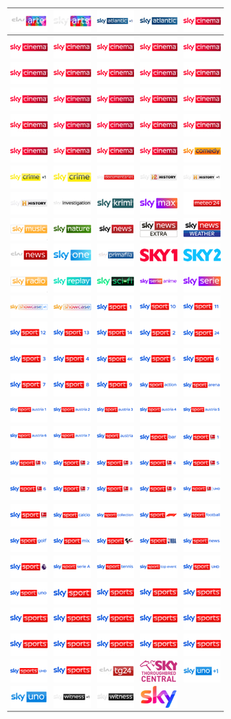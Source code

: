| ![](https://raw.githubusercontent.com/RevGear/logo/master/International/Sky/Sky-Arte.png) | ![](https://raw.githubusercontent.com/RevGear/logo/master/International/Sky/Sky-Arts.png) | ![](https://raw.githubusercontent.com/RevGear/logo/master/International/Sky/Sky-Atlantic-Plus1.png) | ![](https://raw.githubusercontent.com/RevGear/logo/master/International/Sky/Sky-Atlantic.png) | ![](https://raw.githubusercontent.com/RevGear/logo/master/International/Sky/Sky-Cinema-Action.png) | 
|:---:|:---:|:---:|:---:|:---:| 
| ![](https://raw.githubusercontent.com/RevGear/logo/master/International/Sky/Sky-Cinema-Animation.png) | ![](https://raw.githubusercontent.com/RevGear/logo/master/International/Sky/Sky-Cinema-Best-Of.png) | ![](https://raw.githubusercontent.com/RevGear/logo/master/International/Sky/Sky-Cinema-Classics.png) | ![](https://raw.githubusercontent.com/RevGear/logo/master/International/Sky/Sky-Cinema-Collection.png) | ![](https://raw.githubusercontent.com/RevGear/logo/master/International/Sky/Sky-Cinema-Comedy.png) | 
| ![](https://raw.githubusercontent.com/RevGear/logo/master/International/Sky/Sky-Cinema-Drama.png) | ![](https://raw.githubusercontent.com/RevGear/logo/master/International/Sky/Sky-Cinema-Due-Plus-24.png) | ![](https://raw.githubusercontent.com/RevGear/logo/master/International/Sky/Sky-Cinema-Due.png) | ![](https://raw.githubusercontent.com/RevGear/logo/master/International/Sky/Sky-Cinema-Family.png) | ![](https://raw.githubusercontent.com/RevGear/logo/master/International/Sky/Sky-Cinema-Fun.png) | 
| ![](https://raw.githubusercontent.com/RevGear/logo/master/International/Sky/Sky-Cinema-Greats.png) | ![](https://raw.githubusercontent.com/RevGear/logo/master/International/Sky/Sky-Cinema-Hits.png) | ![](https://raw.githubusercontent.com/RevGear/logo/master/International/Sky/Sky-Cinema-Premiere.png) | ![](https://raw.githubusercontent.com/RevGear/logo/master/International/Sky/Sky-Cinema-Premieren-Plus-24.png) | ![](https://raw.githubusercontent.com/RevGear/logo/master/International/Sky/Sky-Cinema-Premieren.png) | 
| ![](https://raw.githubusercontent.com/RevGear/logo/master/International/Sky/Sky-Cinema-Romance.png) | ![](https://raw.githubusercontent.com/RevGear/logo/master/International/Sky/Sky-Cinema-Sci-Fi-Horror.png) | ![](https://raw.githubusercontent.com/RevGear/logo/master/International/Sky/Sky-Cinema-Select.png) | ![](https://raw.githubusercontent.com/RevGear/logo/master/International/Sky/Sky-Cinema-Special.png) | ![](https://raw.githubusercontent.com/RevGear/logo/master/International/Sky/Sky-Cinema-Suspense.png) | 
| ![](https://raw.githubusercontent.com/RevGear/logo/master/International/Sky/Sky-Cinema-Thriller.png) | ![](https://raw.githubusercontent.com/RevGear/logo/master/International/Sky/Sky-Cinema-Uno-Plus-24.png) | ![](https://raw.githubusercontent.com/RevGear/logo/master/International/Sky/Sky-Cinema-Uno.png) | ![](https://raw.githubusercontent.com/RevGear/logo/master/International/Sky/Sky-Cinema.png) | ![](https://raw.githubusercontent.com/RevGear/logo/master/International/Sky/Sky-Comedy.png) | 
| ![](https://raw.githubusercontent.com/RevGear/logo/master/International/Sky/Sky-Crime-Plus1.png) | ![](https://raw.githubusercontent.com/RevGear/logo/master/International/Sky/Sky-Crime.png) | ![](https://raw.githubusercontent.com/RevGear/logo/master/International/Sky/Sky-Documentaries.png) | ![](https://raw.githubusercontent.com/RevGear/logo/master/International/Sky/Sky-History-2.png) | ![](https://raw.githubusercontent.com/RevGear/logo/master/International/Sky/Sky-History-Plus1.png) | 
| ![](https://raw.githubusercontent.com/RevGear/logo/master/International/Sky/Sky-History.png) | ![](https://raw.githubusercontent.com/RevGear/logo/master/International/Sky/Sky-Investigation.png) | ![](https://raw.githubusercontent.com/RevGear/logo/master/International/Sky/Sky-Krimi.png) | ![](https://raw.githubusercontent.com/RevGear/logo/master/International/Sky/Sky-Max.png) | ![](https://raw.githubusercontent.com/RevGear/logo/master/International/Sky/Sky-Meteo24.png) | 
| ![](https://raw.githubusercontent.com/RevGear/logo/master/International/Sky/Sky-Music.png) | ![](https://raw.githubusercontent.com/RevGear/logo/master/International/Sky/Sky-Nature.png) | ![](https://raw.githubusercontent.com/RevGear/logo/master/International/Sky/Sky-News-Australia.png) | ![](https://raw.githubusercontent.com/RevGear/logo/master/International/Sky/Sky-News-Extra.png) | ![](https://raw.githubusercontent.com/RevGear/logo/master/International/Sky/Sky-News-Weather.png) | 
| ![](https://raw.githubusercontent.com/RevGear/logo/master/International/Sky/Sky-News.png) | ![](https://raw.githubusercontent.com/RevGear/logo/master/International/Sky/Sky-One.png) | ![](https://raw.githubusercontent.com/RevGear/logo/master/International/Sky/Sky-Primafila.png) | ![](https://raw.githubusercontent.com/RevGear/logo/master/International/Sky/Sky-Racing-1-.png) | ![](https://raw.githubusercontent.com/RevGear/logo/master/International/Sky/Sky-Racing-2.png) | 
| ![](https://raw.githubusercontent.com/RevGear/logo/master/International/Sky/Sky-Radio.png) | ![](https://raw.githubusercontent.com/RevGear/logo/master/International/Sky/Sky-Replay.png) | ![](https://raw.githubusercontent.com/RevGear/logo/master/International/Sky/Sky-Sci-Fi.png) | ![](https://raw.githubusercontent.com/RevGear/logo/master/International/Sky/Sky-Serie-Anime.png) | ![](https://raw.githubusercontent.com/RevGear/logo/master/International/Sky/Sky-Serie.png) | 
| ![](https://raw.githubusercontent.com/RevGear/logo/master/International/Sky/Sky-Showcase-Plus1.png) | ![](https://raw.githubusercontent.com/RevGear/logo/master/International/Sky/Sky-Showcase.png) | ![](https://raw.githubusercontent.com/RevGear/logo/master/International/Sky/Sky-Sport-1.png) | ![](https://raw.githubusercontent.com/RevGear/logo/master/International/Sky/Sky-Sport-10.png) | ![](https://raw.githubusercontent.com/RevGear/logo/master/International/Sky/Sky-Sport-11.png) | 
| ![](https://raw.githubusercontent.com/RevGear/logo/master/International/Sky/Sky-Sport-12.png) | ![](https://raw.githubusercontent.com/RevGear/logo/master/International/Sky/Sky-Sport-13.png) | ![](https://raw.githubusercontent.com/RevGear/logo/master/International/Sky/Sky-Sport-14.png) | ![](https://raw.githubusercontent.com/RevGear/logo/master/International/Sky/Sky-Sport-2.png) | ![](https://raw.githubusercontent.com/RevGear/logo/master/International/Sky/Sky-Sport-24.png) | 
| ![](https://raw.githubusercontent.com/RevGear/logo/master/International/Sky/Sky-Sport-3.png) | ![](https://raw.githubusercontent.com/RevGear/logo/master/International/Sky/Sky-Sport-4.png) | ![](https://raw.githubusercontent.com/RevGear/logo/master/International/Sky/Sky-Sport-4K.png) | ![](https://raw.githubusercontent.com/RevGear/logo/master/International/Sky/Sky-Sport-5.png) | ![](https://raw.githubusercontent.com/RevGear/logo/master/International/Sky/Sky-Sport-6.png) | 
| ![](https://raw.githubusercontent.com/RevGear/logo/master/International/Sky/Sky-Sport-7.png) | ![](https://raw.githubusercontent.com/RevGear/logo/master/International/Sky/Sky-Sport-8.png) | ![](https://raw.githubusercontent.com/RevGear/logo/master/International/Sky/Sky-Sport-9.png) | ![](https://raw.githubusercontent.com/RevGear/logo/master/International/Sky/Sky-Sport-Action.png) | ![](https://raw.githubusercontent.com/RevGear/logo/master/International/Sky/Sky-Sport-Arena.png) | 
| ![](https://raw.githubusercontent.com/RevGear/logo/master/International/Sky/Sky-Sport-Austria-1.png) | ![](https://raw.githubusercontent.com/RevGear/logo/master/International/Sky/Sky-Sport-Austria-2.png) | ![](https://raw.githubusercontent.com/RevGear/logo/master/International/Sky/Sky-Sport-Austria-3.png) | ![](https://raw.githubusercontent.com/RevGear/logo/master/International/Sky/Sky-Sport-Austria-4.png) | ![](https://raw.githubusercontent.com/RevGear/logo/master/International/Sky/Sky-Sport-Austria-5.png) | 
| ![](https://raw.githubusercontent.com/RevGear/logo/master/International/Sky/Sky-Sport-Austria-6.png) | ![](https://raw.githubusercontent.com/RevGear/logo/master/International/Sky/Sky-Sport-Austria-7.png) | ![](https://raw.githubusercontent.com/RevGear/logo/master/International/Sky/Sky-Sport-Austria.png) | ![](https://raw.githubusercontent.com/RevGear/logo/master/International/Sky/Sky-Sport-Bar.png) | ![](https://raw.githubusercontent.com/RevGear/logo/master/International/Sky/Sky-Sport-Bundesliga-1.png) | 
| ![](https://raw.githubusercontent.com/RevGear/logo/master/International/Sky/Sky-Sport-Bundesliga-10.png) | ![](https://raw.githubusercontent.com/RevGear/logo/master/International/Sky/Sky-Sport-Bundesliga-2.png) | ![](https://raw.githubusercontent.com/RevGear/logo/master/International/Sky/Sky-Sport-Bundesliga-3.png) | ![](https://raw.githubusercontent.com/RevGear/logo/master/International/Sky/Sky-Sport-Bundesliga-4.png) | ![](https://raw.githubusercontent.com/RevGear/logo/master/International/Sky/Sky-Sport-Bundesliga-5.png) | 
| ![](https://raw.githubusercontent.com/RevGear/logo/master/International/Sky/Sky-Sport-Bundesliga-6.png) | ![](https://raw.githubusercontent.com/RevGear/logo/master/International/Sky/Sky-Sport-Bundesliga-7.png) | ![](https://raw.githubusercontent.com/RevGear/logo/master/International/Sky/Sky-Sport-Bundesliga-8.png) | ![](https://raw.githubusercontent.com/RevGear/logo/master/International/Sky/Sky-Sport-Bundesliga-9.png) | ![](https://raw.githubusercontent.com/RevGear/logo/master/International/Sky/Sky-Sport-Bundesliga-UHD.png) | 
| ![](https://raw.githubusercontent.com/RevGear/logo/master/International/Sky/Sky-Sport-Bundesliga.png) | ![](https://raw.githubusercontent.com/RevGear/logo/master/International/Sky/Sky-Sport-Calcio.png) | ![](https://raw.githubusercontent.com/RevGear/logo/master/International/Sky/Sky-Sport-Collection.png) | ![](https://raw.githubusercontent.com/RevGear/logo/master/International/Sky/Sky-Sport-F1.png) | ![](https://raw.githubusercontent.com/RevGear/logo/master/International/Sky/Sky-Sport-Football.png) | 
| ![](https://raw.githubusercontent.com/RevGear/logo/master/International/Sky/Sky-Sport-Golf.png) | ![](https://raw.githubusercontent.com/RevGear/logo/master/International/Sky/Sky-Sport-Mix.png) | ![](https://raw.githubusercontent.com/RevGear/logo/master/International/Sky/Sky-Sport-MotoGP.png) | ![](https://raw.githubusercontent.com/RevGear/logo/master/International/Sky/Sky-Sport-NBA.png) | ![](https://raw.githubusercontent.com/RevGear/logo/master/International/Sky/Sky-Sport-News.png) | 
| ![](https://raw.githubusercontent.com/RevGear/logo/master/International/Sky/Sky-Sport-Premier-League.png) | ![](https://raw.githubusercontent.com/RevGear/logo/master/International/Sky/Sky-Sport-Serie-A.png) | ![](https://raw.githubusercontent.com/RevGear/logo/master/International/Sky/Sky-Sport-Tennis.png) | ![](https://raw.githubusercontent.com/RevGear/logo/master/International/Sky/Sky-Sport-Top-Event.png) | ![](https://raw.githubusercontent.com/RevGear/logo/master/International/Sky/Sky-Sport-UHD.png) | 
| ![](https://raw.githubusercontent.com/RevGear/logo/master/International/Sky/Sky-Sport-Uno.png) | ![](https://raw.githubusercontent.com/RevGear/logo/master/International/Sky/Sky-Sport.png) | ![](https://raw.githubusercontent.com/RevGear/logo/master/International/Sky/Sky-Sports-Action.png) | ![](https://raw.githubusercontent.com/RevGear/logo/master/International/Sky/Sky-Sports-Arena.png) | ![](https://raw.githubusercontent.com/RevGear/logo/master/International/Sky/Sky-Sports-Box-Office.png) | 
| ![](https://raw.githubusercontent.com/RevGear/logo/master/International/Sky/Sky-Sports-Cricket.png) | ![](https://raw.githubusercontent.com/RevGear/logo/master/International/Sky/Sky-Sports-F1.png) | ![](https://raw.githubusercontent.com/RevGear/logo/master/International/Sky/Sky-Sports-Football.png) | ![](https://raw.githubusercontent.com/RevGear/logo/master/International/Sky/Sky-Sports-Golf.png) | ![](https://raw.githubusercontent.com/RevGear/logo/master/International/Sky/Sky-Sports-Main-Event.png) | 
| ![](https://raw.githubusercontent.com/RevGear/logo/master/International/Sky/Sky-Sports-Mix.png) | ![](https://raw.githubusercontent.com/RevGear/logo/master/International/Sky/Sky-Sports-N-F-L.png) | ![](https://raw.githubusercontent.com/RevGear/logo/master/International/Sky/Sky-Sports-News.png) | ![](https://raw.githubusercontent.com/RevGear/logo/master/International/Sky/Sky-Sports-Premier-League.png) | ![](https://raw.githubusercontent.com/RevGear/logo/master/International/Sky/Sky-Sports-Racing.png) | 
| ![](https://raw.githubusercontent.com/RevGear/logo/master/International/Sky/Sky-Sports-UHD.png) | ![](https://raw.githubusercontent.com/RevGear/logo/master/International/Sky/Sky-Sports.png) | ![](https://raw.githubusercontent.com/RevGear/logo/master/International/Sky/Sky-TG24.png) | ![](https://raw.githubusercontent.com/RevGear/logo/master/International/Sky/Sky-Thoroughbred-Central.png) | ![](https://raw.githubusercontent.com/RevGear/logo/master/International/Sky/Sky-Uno-Plus1.png) | 
| ![](https://raw.githubusercontent.com/RevGear/logo/master/International/Sky/Sky-Uno.png) | ![](https://raw.githubusercontent.com/RevGear/logo/master/International/Sky/Sky-Witness-Plus1.png) | ![](https://raw.githubusercontent.com/RevGear/logo/master/International/Sky/Sky-Witness.png) | ![](https://raw.githubusercontent.com/RevGear/logo/master/International/Sky/Sky.png)  | 
